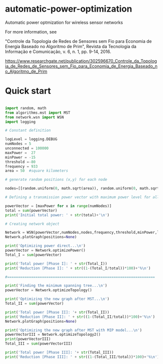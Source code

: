 # automatic-power-optimization
Automatic power optmization for wireless sensor networks

For more information, see

"Controle da Topologia de Redes de Sensores sem Fio para Economia de Energia Baseado no Algoritmo de Prim", Revista da Tecnologia da Informação e Comunicação, v. 6, n. 1, pp. 9-14, 2016.

https://www.researchgate.net/publication/302596670_Controle_da_Topologia_de_Redes_de_Sensores_sem_Fio_para_Economia_de_Energia_Baseado_no_Algoritmo_de_Prim 

# Quick start

```python

import random, math
from algorithms.mst import MST
from network.wsn import WSN
import logging

# Constant definition

logLevel = logging.DEBUG
numNodes = 5
unconnected = 100000
maxPower =  27
minPower = -15
threshold =-80
frequency = 933
area = 50  #square kilometers

# generate random positions (x,y) for each node

nodes=[[random.uniform(0, math.sqrt(area)), random.uniform(0, math.sqrt(area))] for i in range(numNodes)]

# Defining a transmission power vector with maximum power level for all nodes

powerVector = [maxPower for x in range(numNodes)]
total = sum(powerVector)
print('Initial total power: ' + str(total)+'\n')

# Creating network object  

Network = WSN(powerVector,numNodes,nodes,frequency,threshold,minPower,logLevel)
Network.plotGraph(positions=None)

print('Optimizing power direct...\n')
powerVector = Network.optimizePower()
Total_I = sum(powerVector)

print('Total power [Phase I]: ' + str(Total_I))
print('Reduction [Phase I]: ' + str((1-(Total_I/total))*100)+'%\n')

#====================================================================

print('Finding the minimum spanning tree...\n')
powerVector = Network.optimizeTopology()

print('Optimizing the new graph after MST...\n')
Total_II = sum(powerVector)

print('Total power [Phase II]: '+ str(Total_II))
print('Reduction [Phase II]: ' + str((1-(Total_II/total))*100)+'%\n')
Network.plotGraph(positions=None)

print('Optimizing the new graph after MST with MIP model...\n')
powerVectorIII = Network.optimizeTopology2()
print(powerVectorIII)
Total_III = sum(powerVectorIII)

print('Total power [Phase III]: '+ str(Total_III))
print('Reduction [Phase III]: ' + str((1-(Total_III/total))*100)+'%\n')
```



